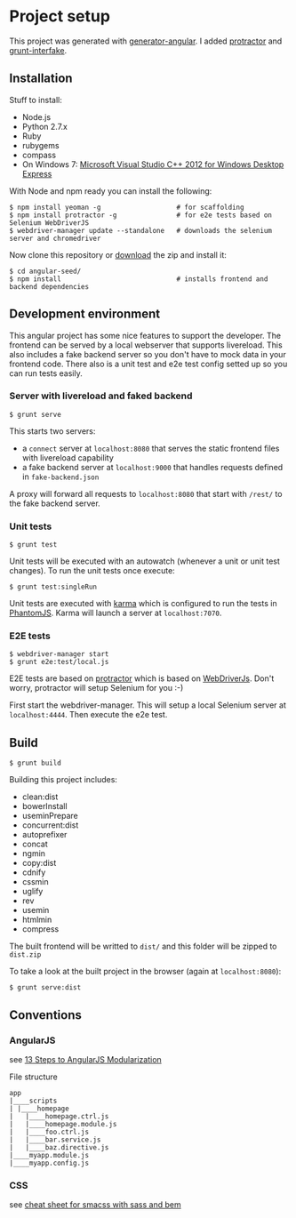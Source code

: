 # Project setup

This project was generated with [generator-angular](https://github.com/yeoman/generator-angular). I added [protractor](https://github.com/angular/protractor) and [grunt-interfake](https://github.com/Horsed/grunt-interfake).

## Installation

Stuff to install:

* Node.js
* Python 2.7.x
* Ruby
* rubygems
* compass
* On Windows 7: [Microsoft Visual Studio C++ 2012 for Windows Desktop Express](http://go.microsoft.com/?linkid=9816758)

With Node and npm ready you can install the following:

    $ npm install yeoman -g                   # for scaffolding
    $ npm install protractor -g               # for e2e tests based on Selenium WebDriverJS
    $ webdriver-manager update --standalone   # downloads the selenium server and chromedriver

Now clone this repository or [download](https://github.com/Horsed/angular-seed/archive/master.zip) the zip and install it:

    $ cd angular-seed/
    $ npm install                             # installs frontend and backend dependencies

## Development environment

This angular project has some nice features to support the developer. The frontend can be served by a local webserver that supports livereload. This also includes a fake backend server so you don't have to mock data in your frontend code. There also is a unit test and e2e test config setted up so you can run tests easily.

### Server with livereload and faked backend

    $ grunt serve

This starts two servers:
  * a ```connect``` server at ```localhost:8080``` that serves the static frontend files with livereload capability
  * a fake backend server at ```localhost:9000``` that handles requests defined in ```fake-backend.json```

A proxy will forward all requests to ```localhost:8080``` that start with ```/rest/``` to the fake backend server.

### Unit tests

    $ grunt test

Unit tests will be executed with an autowatch (whenever a unit or unit test changes). To run the unit tests once execute:

    $ grunt test:singleRun

Unit tests are executed with [karma](https://github.com/karma-runner/karma) which is configured to run the tests in [PhantomJS](http://phantomjs.org/). Karma will launch a server at ```localhost:7070```.

### E2E tests

    $ webdriver-manager start
    $ grunt e2e:test/local.js

E2E tests are based on [protractor](https://github.com/angular/protractor) which is based on [WebDriverJs](https://code.google.com/p/selenium/wiki/WebDriverJs). Don't worry, protractor will setup Selenium for you :-)

First start the webdriver-manager. This will setup a local Selenium server at ```localhost:4444```. Then execute the e2e test.

## Build

    $ grunt build

Building this project includes:

* clean:dist
* bowerInstall
* useminPrepare
* concurrent:dist
* autoprefixer
* concat
* ngmin
* copy:dist
* cdnify
* cssmin
* uglify
* rev
* usemin
* htmlmin
* compress

The built frontend will be writted to ```dist/``` and this folder will be zipped to ```dist.zip```

To take a look at the built project in the browser (again at ```localhost:8080```):

    $ grunt serve:dist

## Conventions

### AngularJS

see [13 Steps to AngularJS Modularization](http://blog.safaribooksonline.com/2014/03/27/13-step-guide-angularjs-modularization/)

File structure

    app
    |____scripts
    | |____homepage
    |   |____homepage.ctrl.js
    |   |____homepage.module.js
    |   |____foo.ctrl.js
    |   |____bar.service.js
    |   |____baz.directive.js
    |____myapp.module.js
    |____myapp.config.js

### CSS

see [cheat sheet for smacss with sass and bem](http://horsed.github.io/smacss-with-sass-and-bem-cheat-sheet/)
